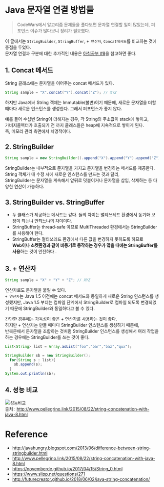# Java 문자열 연결 방법들
>CodeWars에서 알고리즘 문제들을 풀다보면 문자열 연결할 일이 많았는데, 퍼포먼스 이슈가 많다보니 정리가 필요했다.  


이 글에서는 `StringBuilder`, `StringBuffer`, `+ 연산자`, `Concat메서드`를 비교하는 것에 중점을 두었다.  
문자열 연결과 구분에 대한 추가적인 내용은 [아침공부 #8](https://ryan-han.com/post/2018/early-bird/180930/)을 참고하면 좋다. 


## 1. Concat 메서드
String 클래스에는 문자열을 이어주는 concat 메서드가 있다. 
~~~java
String sample = "X".concat("Y").concat("Z"); // XYZ
~~~
하지만 Java에서 String 객체는 Immutable(불변)이기 때문에, 새로운 문자열을 더할 때마다 새로운 인스턴스를 생성한다. 그래서 퍼포먼스가 좋지 않다.  
  
예를 들어 수십번 String이 더해지는 경우, 각 String의 주소값이 stack에 쌓이고,  
가비지콜렉터가 호출되기 전 까지 클래스들은 heap에 지속적으로 쌓이게 된다.  
즉, 메모리 관리 측면에서 치명적이다.


## 2. StringBuilder
~~~java
String sample = new StringBuilder().append("X").append("Y").append("Z").toString();
~~~
StringBuilder는 내부적으로 문자열을 가지고 문자열을 변경하는 메서드를 제공한다.  
String 객체가 매 수정 시에 새로운 인스턴스를 만드는 것과 달리,  
StringBuilder는 문자열을 계속해서 앞뒤로 덧붙이거나 문자열을 삽입, 삭제하는 등 다양한 연산이 가능하다.

## 3. StringBuilder vs. StringBuffer
- 두 클래스가 제공하는 메서드는 같다. 둘의 차이는 멀티쓰레드 환경에서 동기화 보장이 되는냐 안되느냐의 차이이다.
- StringBuffer는 thread-safe 이므로 MultiThreaded 환경에서는 StringBuilder를 사용해야 한다.
- StringBuffer는 멀티쓰레드 환경에서 다른 값을 변경하지 못하도록 하므로  
  **Web이나 소켓환경과 같이 비동기로 동작하는 경우가 많을 때에는 StringBuffer를 사용**하는 것이 안전하다 .

## 3. + 연산자
~~~java
String sample = "X" + "Y" + "Z"; // XYZ
~~~
연산자로도 문자열을 붙일 수 있다.  
`+ 연산자`는 Java 1.5 이전에는 concat 메서드와 동일하게 새로운 String 인스턴스를 생성했지만, Java 1.5 부터는 컴파일 단계에서 StringBuilder로 컴파일 되도록 변경되었기 때문에 StringBuilder와 동일하다고 볼 수 있다.  

간단한 경우에는 가독성이 좋은 + 연산자를 사용하는 것이 좋다.  
하지만 + 연산자는 만들 때마다 StringBuilder 인스턴스를 생성하기 때문에,  
반복문에서 문자열을 조합하는 것처럼 StringBuilder 인스턴스를 생성해서 여러 작업을 하는 경우에는 StringBuilder를 쓰는 것이 좋다.
~~~java
List<String> list = Array.asList("foo","bar","baz","qux");

StringBuilder sb = new StringBuilder();
  for(String s : list){
    sb.append(s);
  }
System.out.println(sb);
~~~

## 4. 성능 비교
![성능비교](https://docs.google.com/spreadsheets/d/1dV4Pbe2_ZCsc9TDBYsN9u69a2a3xSjCAzxKR7I6fxzg/pubchart?oid=1847999196&format=image)  
출처 : http://www.pellegrino.link/2015/08/22/string-concatenation-with-java-8.html


# Reference
- http://javahungry.blogspot.com/2013/06/difference-between-string-stringbuilder.html
- http://www.pellegrino.link/2015/08/22/string-concatenation-with-java-8.html
- https://novemberde.github.io/2017/04/15/String_0.html
- https://www.slipp.net/questions/271
- http://futurecreator.github.io/2018/06/02/java-string-concatenation/

